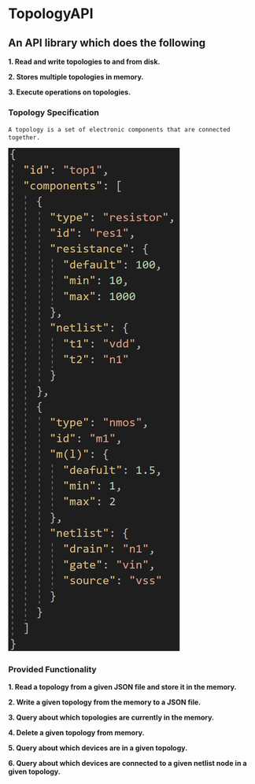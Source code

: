 # TopologyAPI

## An API library which does the following

**1. Read and write topologies to and from disk.**

**2. Stores multiple topologies in memory.**

**3. Execute operations on topologies.**

### Topology Specification

    A topology is a set of electronic components that are connected together.

![example topology](/images/topology.png)

### Provided Functionality

**1. Read a topology from a given JSON file and store it in the memory.**

**2. Write a given topology from the memory to a JSON file.**

**3. Query about which topologies are currently in the memory.**

**4. Delete a given topology from memory.**

**5. Query about which devices are in a given topology.**

**6. Query about which devices are connected to a given netlist node in a given topology.**
